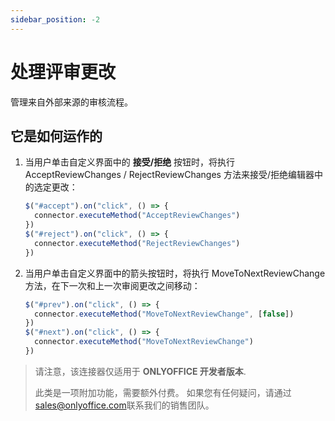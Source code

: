 ```yaml
---
sidebar_position: -2
---
```


# 处理评审更改

管理来自外部来源的审核流程。

## 它是如何运作的

1. 当用户单击自定义界面中的 **接受/拒绝** 按钮时，将执行 AcceptReviewChanges / RejectReviewChanges 方法来接受/拒绝编辑器中的选定更改：

   ``` ts
   $("#accept").on("click", () => {
     connector.executeMethod("AcceptReviewChanges")
   })
   $("#reject").on("click", () => {
     connector.executeMethod("RejectReviewChanges")
   })
   ```

2. 当用户单击自定义界面中的箭头按钮时，将执行 MoveToNextReviewChange 方法，在下一次和上一次审阅更改之间移动：

   ``` ts
   $("#prev").on("click", () => {
     connector.executeMethod("MoveToNextReviewChange", [false])
   })
   $("#next").on("click", () => {
     connector.executeMethod("MoveToNextReviewChange")
   })
   ```

> 请注意，该连接器仅适用于 **ONLYOFFICE 开发者版本**.
>
> 此类是一项附加功能，需要额外付费。 如果您有任何疑问，请通过 [sales@onlyoffice.com](mailto:sales@onlyoffice.com)联系我们的销售团队。
